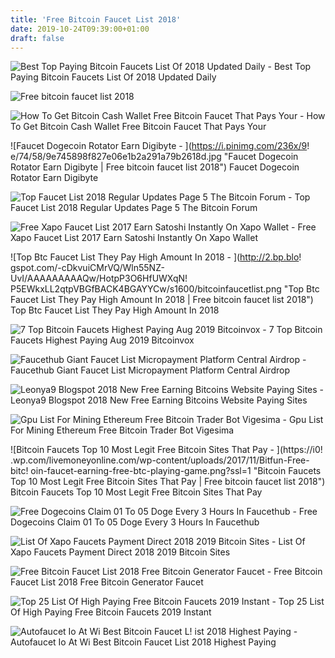 ```yaml
---
title: 'Free Bitcoin Faucet List 2018'
date: 2019-10-24T09:39:00+01:00
draft: false
---
```


![Best Top Paying Bitcoin Faucets List Of 2018 Updated Daily - ](https://i.pinimg.com/originals/66/09/67/6609676f7b7cfc58cca147b5fa002c72.jpg "Best Top Paying Bitcoin Faucets List Of 2018 Updated Daily | Free bitcoin faucet list 2018") Best Top Paying Bitcoin Faucets List Of 2018 Updated Daily

![Free bitcoin faucet list 2018](http://7o7.pw/bestbitcoinfaucetlegit9382/i "Free bitcoin faucet list 2018") 

![How To Get Bitcoin Cash Wallet Free Bitcoin Faucet That Pays Your - ](https://cdn-images-1.medium.com/max/1200/1*0sDqmc-s2Vgf2hfIy6zFyA.jpeg "How To Get Bitcoin Cash Wallet Free Bitcoin Faucet That Pays Your | Free bitcoin faucet list 2018") How To Get Bitcoin Cash Wallet Free Bitcoin Faucet That Pays Your

![Faucet Dogecoin Rotator Earn Digibyte - ](https://i.pinimg.com/236x/9!   e/74/58/9e745898f827e06e1b2a291a79b2618d.jpg "Faucet Dogecoin Rotator Earn Digibyte | Free bitcoin faucet list 2018") Faucet Dogecoin Rotator Earn Digibyte

![Top Faucet List 2018 Regular Updates Page 5 The Bitcoin Forum - ](https://preview.ibb.co/dNpWqK/60_1.jpg "Top Faucet List 2018 Regular Updates Page 5 The Bitcoin Forum | Free bitcoin faucet list 2018") Top Faucet List 2018 Regular Updates Page 5 The Bitcoin Forum

![Free Xapo Faucet List 2017 Earn Satoshi Instantly On Xapo Wallet - ](https://i.ytimg.com/vi/qnnoGaBIIS8/hqdefault.jpg "Free Xapo Faucet List 2017 Earn Satoshi Instantly On Xapo Wallet | Free bitcoin faucet list 2018") Free Xapo Faucet List 2017 Earn Satoshi Instantly On Xapo Wallet

![Top Btc Faucet List They Pay High Amount In 2018 - ](http://2.bp.blo!   gspot.com/-cDkvuiCMrVQ/Wln55NZ-UvI/AAAAAAAAAQw/HotpP3O6HfUWXqN!   P5EWkxLL2qtpVBGfBACK4BGAYYCw/s1600/bitcoinfaucetlist.png "Top Btc Faucet List They Pay High Amount In 2018 | Free bitcoin faucet list 2018") Top Btc Faucet List They Pay High Amount In 2018

![7 Top Bitcoin Faucets Highest Paying Aug 2019 Bitcoinvox - ](https://bitcoinvox.com/wp-content/uploads/2018/07/moon-bitcoin.jpg "7 Top Bitcoin Faucets Highest Paying Aug 2019 Bitcoinvox | Free bitcoin faucet list 2018") 7 Top Bitcoin Faucets Highest Paying Aug 2019 Bitcoinvox

![Faucethub Giant Faucet List Micropayment Platform Central Airdrop - ](https://i2.wp.com/centralairdrop.com/wp-content/uploads/2018/04/Screen-Shot-2018-04-05-at-4.48.13-AM.png?fit=2058%2C1380&ssl=1 "Faucethub Giant Faucet List Micropayment Platform Central Airdrop | Free bitco!   in faucet list 2018") Faucethub Giant Faucet List Micropayment Platform Central Airdrop

![Leonya9 Blogspot 2018 New Free Earning Bitcoins Website Paying Sites - ](https://leonya9blogspot.files.wordpress.com/2018/07/07640-untitled.jpg "Leonya9 Blogspot 2018 New Free Earning Bitcoins Website Paying Sites | Free bitcoin faucet list 2018") Leonya9 Blogspot 2018 New Free Earning Bitcoins Website Paying Sites

![Gpu List For Mining Ethereum Free Bitcoin Trader Bot Vigesima - ](https://bitcoinexchangeguide.com/wp-content/uploads/2019/03/Merito-Crypto-Launches-New-Ethereum-ETH-Mining-Software-Client-to-Earn-from-PC-GPUs-696x449.jpg "Gpu List For Mining Ethereum Free Bitcoin Trader Bot Vigesima | Free bitcoin faucet list 2018") Gpu List For Mining Ethereum Free Bitcoin Trader Bot Vigesima

![Bitcoin Faucets Top 10 Most Legit Free Bitcoin Sites That Pay - ](https://i0!   .wp.com/livemoneyonline.com/wp-content/uploads/2017/11/Bitfun-Free-bitc!   oin-faucet-earning-free-btc-playing-game.png?ssl=1 "Bitcoin Faucets Top 10 Most Legit Free Bitcoin Sites That Pay | Free bitcoin faucet list 2018") Bitcoin Faucets Top 10 Most Legit Free Bitcoin Sites That Pay

![Free Dogecoins Claim 01 To 05 Doge Every 3 Hours In Faucethub - ](https://leonya9blogspot.files.wordpress.com/2018/07/faucetzaddoge-proof-2.jpg?w=1400 "Free Dogecoins Claim 01 To 05 Doge Every 3 Hours In Faucethub | Free bitcoin faucet list 2018") Free Dogecoins Claim 01 To 05 Doge Every 3 Hours In Faucethub

![List Of Xapo Faucets Payment Direct 2018 2019 Bitcoin Sites - ](https://www.bit-sites.com/wp-content/uploads/2017/09/xapo-faucets-list-778x1024.png "List Of Xapo Faucets Payment Direct 2018 2019 Bitcoin Sites | Fre!   e bitcoin faucet list 2018") List Of Xapo Faucets Payment Direct 2018 2019 Bitcoin Sites

![Free Bitcoin Faucet List 2018 Free Bitcoin Generator Faucet - ](https://lh3.googleusercontent.com/ms4yNDKwJ8Edjeg-riM91vhA-zkLCtNaDmNksn0IqOI7d3qPChVpMeLW0pIGGE2cHdwn=w720-h310 "Free Bitcoin Faucet List 2018 Free Bitcoin Generator Faucet | Free bitcoin faucet list 2018") Free Bitcoin Faucet List 2018 Free Bitcoin Generator Faucet

![Top 25 List Of High Paying Free Bitcoin Faucets 2019 Instant - ](https://www.genuineonlinefreejobs.com/wp-content/uploads/Free-Bitcoin-Faucet.jpg "Top 25 List Of High Paying Free Bitcoin Faucets 2019 Instant | Free bitcoin faucet list 2018") Top 25 List Of High Paying Free Bitcoin Faucets 2019 Instant

![Autofaucet Io At Wi Best Bitcoin Faucet L!   ist 2018 Highest Paying - ](https://thumbnails.webinfcdn.net/thumbnails/350x350/a/autofaucet.io.png "Autofaucet Io At Wi Best Bitcoin Faucet List 2018 Highest Paying | Free bitcoin faucet list 2018") Autofaucet Io At Wi Best Bitcoin Faucet List 2018 Highest Paying